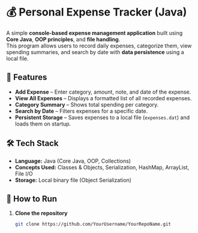 # 💰 Personal Expense Tracker (Java)

A simple **console-based expense management application** built using **Core Java**, **OOP principles**, and **file handling**.  
This program allows users to record daily expenses, categorize them, view spending summaries, and search by date with **data persistence** using a local file.




## 🚀 Features
- **Add Expense** – Enter category, amount, note, and date of the expense.
- **View All Expenses** – Displays a formatted list of all recorded expenses.
- **Category Summary** – Shows total spending per category.
- **Search by Date** – Filters expenses for a specific date.
- **Persistent Storage** – Saves expenses to a local file (`expenses.dat`) and loads them on startup.




## 🛠 Tech Stack
- **Language:** Java (Core Java, OOP, Collections)
- **Concepts Used:** Classes & Objects, Serialization, HashMap, ArrayList, File I/O
- **Storage:** Local binary file (Object Serialization)




## 📂 How to Run

1. **Clone the repository**
   ```bash
   git clone https://github.com/YourUsername/YourRepoName.git
